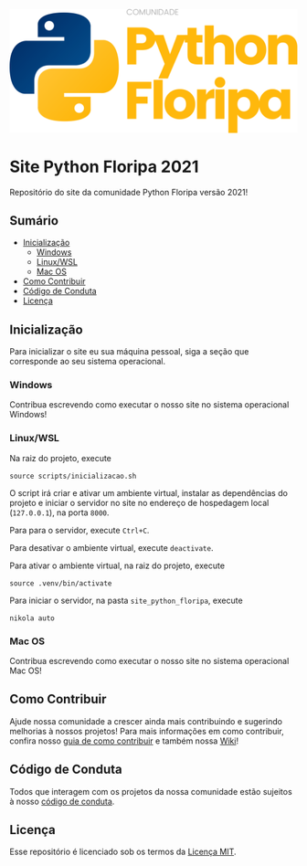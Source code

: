 ![alt text](site_python_floripa/images/LOGO_PYTHON_FLORIPA_HORIZONTAL.svg "Logo Python Floripa")
# Site Python Floripa 2021

Repositório do site da comunidade Python Floripa versão 2021!

## Sumário

- [Inicialização](#Inicialização)
    - [Windows](#Windows)
    - [Linux/WSL](#Linux/WSL)
    - [Mac OS](#Mac-OS)
- [Como Contribuir](#Como-Contribuir)
- [Código de Conduta](#Código-de-Conduta)
- [Licença](#Licença)

## Inicialização

Para inicializar o site eu sua máquina pessoal, siga a seção que corresponde ao seu sistema operacional.

### Windows

Contribua escrevendo como executar o nosso site no sistema operacional Windows!

### Linux/WSL

Na raiz do projeto, execute
```
source scripts/inicializacao.sh
```
O script irá criar e ativar um ambiente virtual, instalar as dependências do projeto e iniciar o servidor no site no endereço de hospedagem local (`127.0.0.1`), na porta `8000`.

Para para o servidor, execute `Ctrl+C`.

Para desativar o ambiente virtual, execute `deactivate`.

Para ativar o ambiente virtual, na raiz do projeto, execute
```
source .venv/bin/activate
```

Para iniciar o servidor, na pasta `site_python_floripa`, execute
```
nikola auto
```

### Mac OS

Contribua escrevendo como executar o nosso site no sistema operacional Mac OS!

## Como Contribuir

Ajude nossa comunidade a crescer ainda mais contribuindo e sugerindo melhorias à nossos projetos! Para mais informações em como contribuir, confira nosso [guia de como contribuir](docs/CONTRIBUTING.md) e também nossa [Wiki](https://github.com/PythonFloripa/pythonfloripa.github.io/wiki)!

## Código de Conduta

Todos que interagem com os projetos da nossa comunidade estão sujeitos à nosso [código de conduta](docs/CODE_OF_CONDUCT.md).

## Licença

Esse repositório é licenciado sob os termos da [Licença MIT](LICENSE).
